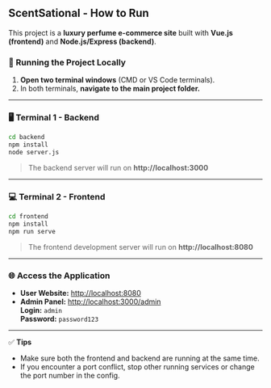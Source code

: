 ## ScentSational - How to Run

This project is a **luxury perfume e-commerce site** built with **Vue.js (frontend)** and **Node.js/Express (backend)**.

### 🧭 Running the Project Locally

1. **Open two terminal windows** (CMD or VS Code terminals).  
2. In both terminals, **navigate to the main project folder.**

---

### 🖥️ Terminal 1 - Backend
```bash
cd backend
npm install
node server.js
```
> The backend server will run on **http://localhost:3000**

---

### 💻 Terminal 2 - Frontend
```bash
cd frontend
npm install
npm run serve
```
> The frontend development server will run on **http://localhost:8080**

---

### 🌐 Access the Application
- **User Website:** [http://localhost:8080](http://localhost:8080)  
- **Admin Panel:** [http://localhost:3000/admin](http://localhost:3000/admin)  
  **Login:** `admin`  
  **Password:** `password123`

---

✅ **Tips**
- Make sure both the frontend and backend are running at the same time.  
- If you encounter a port conflict, stop other running services or change the port number in the config.
